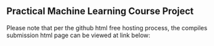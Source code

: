 
## Practical Machine Learning Course Project

Please note that per the github html free hosting process, the compiles submission html page can be viewed at link below:





